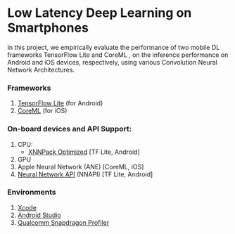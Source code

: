 # Low Latency Deep Learning on Smartphones
In this project, we empirically evaluate the performance of two mobile DL frameworks TensorFlow Lite and CoreML , on the inference performance on Android and iOS devices, respectively, using various Convolution Neural Network Architectures.

### Frameworks
1. [TensorFlow Lite](https://www.tensorflow.org/lite) (for Android)
2. [CoreML](https://developer.apple.com/documentation/coreml) (for iOS)

### On-board devices and API Support:
1. CPU:
    - [XNNPack Optimized](https://blog.tensorflow.org/2020/07/accelerating-tensorflow-lite-xnnpack-integration.html) [TF Lite, Android]
2. GPU
3. Apple Neural Network (ANE) [CoreML, iOS]
4. [Neural Network API](https://www.tensorflow.org/lite/performance/nnapi) (NNAPI) [TF Lite, Android]

### Environments
1. [Xcode](https://developer.apple.com/xcode/ide/)
2. [Android Studio](https://developer.android.com/studio)
3. [Qualcomm Snapdragon Profiler](https://developer.qualcomm.com/software/snapdragon-profiler)
